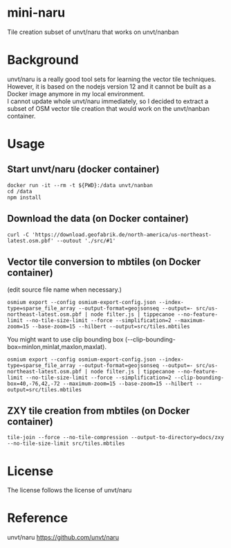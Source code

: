 # mini-naru
Tile creation subset of unvt/naru that works on unvt/nanban

# Background
unvt/naru is a really good tool sets for learning the vector tile techniques.  
However, it is based on the nodejs version 12 and it cannot be built as a Docker image anymore in my local environment.   
I cannot update whole unvt/naru immediately, so I decided to extract a subset of OSM vector tile creation that would work on the unvt/nanban container.

# Usage
## Start unvt/naru (docker container)  
```
docker run -it --rm -t ${PWD}:/data unvt/nanban
cd /data
npm install
```

## Download the data (on Docker container)
```
curl -C 'https://download.geofabrik.de/north-america/us-northeast-latest.osm.pbf' --outout './src/#1'
```

## Vector tile conversion to mbtiles  (on Docker container) 
(edit source file name when necessary.)
```
osmium export --config osmium-export-config.json --index-type=sparse_file_array --output-format=geojsonseq --output=- src/us-northeast-latest.osm.pbf | node filter.js | tippecanoe --no-feature-limit --no-tile-size-limit --force --simplification=2 --maximum-zoom=15 --base-zoom=15 --hilbert --output=src/tiles.mbtiles
```
You might want to use clip bounding box (--clip-bounding-box=minlon,minlat,maxlon,maxlat).
```
osmium export --config osmium-export-config.json --index-type=sparse_file_array --output-format=geojsonseq --output=- src/us-northeast-latest.osm.pbf | node filter.js | tippecanoe --no-feature-limit --no-tile-size-limit --force --simplification=2 --clip-bounding-box=40,-76,42,-72 --maximum-zoom=15 --base-zoom=15 --hilbert --output=src/tiles.mbtiles
```



## ZXY tile creation from mbtiles (on Docker container)
```
tile-join --force --no-tile-compression --output-to-directory=docs/zxy --no-tile-size-limit src/tiles.mbtiles
```

# License 
The license follows the license of unvt/naru

# Reference
unvt/naru https://github.com/unvt/naru